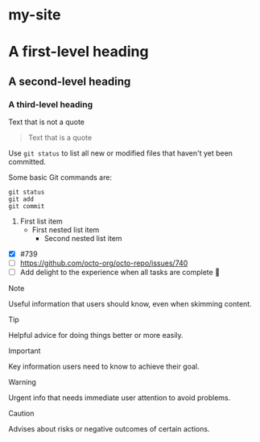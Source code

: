 # my-site

# A first-level heading

## A second-level heading

### A third-level heading

Text that is not a quote

> Text that is a quote

Use `git status` to list all new or modified files that haven't yet been committed.

Some basic Git commands are:

```
git status
git add
git commit
```

1. First list item
   - First nested list item
     - Second nested list item

- [x] #739
- [ ] https://github.com/octo-org/octo-repo/issues/740
- [ ] Add delight to the experience when all tasks are complete :tada:

> [!NOTE]
> Useful information that users should know, even when skimming content.

> [!TIP]
> Helpful advice for doing things better or more easily.

> [!IMPORTANT]
> Key information users need to know to achieve their goal.

> [!WARNING]
> Urgent info that needs immediate user attention to avoid problems.

> [!CAUTION]
> Advises about risks or negative outcomes of certain actions.
